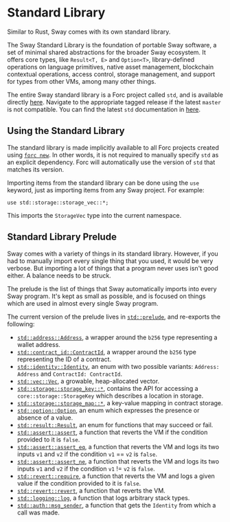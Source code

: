 # Standard Library

<!-- This section should explain what the std-lib is -->
<!-- std_lib:example:start -->
Similar to Rust, Sway comes with its own standard library.

The Sway Standard Library is the foundation of portable Sway software, a set of minimal shared abstractions for the broader Sway ecosystem. It offers core types, like `Result<T, E>` and `Option<T>`, library-defined operations on language primitives, native asset management, blockchain contextual operations, access control, storage management, and support for types from other VMs, among many other things.
<!-- std_lib:example:end -->

The entire Sway standard library is a Forc project called `std`, and is available directly [here](https://github.com/FuelLabs/sway/tree/master/sway-lib-std). Navigate to the appropriate tagged release if the latest `master` is not compatible. You can find the latest `std` documentation in [here](https://fuellabs.github.io/sway/master/std/).

## Using the Standard Library

The standard library is made implicitly available to all Forc projects created using [`forc new`](../forc/commands/forc_new.md). In other words, it is not required to manually specify `std` as an explicit dependency. Forc will automatically use the version of `std` that matches its version.

Importing items from the standard library can be done using the `use` keyword, just as importing items from any Sway project. For example:

```sway
use std::storage::storage_vec::*;
```

This imports the `StorageVec` type into the current namespace.

## Standard Library Prelude

<!-- This section should explain what the std-lib prelude is -->
<!-- prelude:example:start -->
Sway comes with a variety of things in its standard library. However, if you had to manually import every single thing that you used, it would be very verbose. But importing a lot of things that a program never uses isn't good either. A balance needs to be struck.

The prelude is the list of things that Sway automatically imports into every Sway program. It's kept as small as possible, and is focused on things which are used in almost every single Sway program.

The current version of the prelude lives in [`std::prelude`](https://github.com/FuelLabs/sway/blob/master/sway-lib-std/src/prelude.sw), and re-exports the following:

- [`std::address::Address`](https://github.com/FuelLabs/sway/blob/master/sway-lib-std/src/address.sw), a wrapper around the `b256` type representing a wallet address.
- [`std::contract_id::ContractId`](https://github.com/FuelLabs/sway/blob/master/sway-lib-std/src/contract_id.sw), a wrapper around the `b256` type representing the ID of a contract.
- [`std::identity::Identity`](https://github.com/FuelLabs/sway/blob/master/sway-lib-std/src/identity.sw), an enum with two possible variants: `Address: Address` and `ContractId: ContractId`.
- [`std::vec::Vec`](https://github.com/FuelLabs/sway/blob/master/sway-lib-std/src/vec.sw), a growable, heap-allocated vector.
- [`std::storage::storage_key::*`](https://github.com/FuelLabs/sway/blob/master/sway-lib-std/src/storage/storage_key.sw), contains the API for accessing a `core::storage::StorageKey` which describes a location in storage.
- [`std::storage::storage_map::*`](https://github.com/FuelLabs/sway/blob/master/sway-lib-std/src/storage/storage_map.sw), a key-value mapping in contract storage.
- [`std::option::Option`](https://github.com/FuelLabs/sway/blob/master/sway-lib-std/src/option.sw), an enum which expresses the presence or absence of a value.
- [`std::result::Result`](https://github.com/FuelLabs/sway/blob/master/sway-lib-std/src/result.sw), an enum for functions that may succeed or fail.
- [`std::assert::assert`](https://github.com/FuelLabs/sway/blob/master/sway-lib-std/src/assert.sw), a function that reverts the VM if the condition provided to it is `false`.
- [`std::assert::assert_eq`](https://github.com/FuelLabs/sway/blob/master/sway-lib-std/src/assert.sw), a function that reverts the VM and logs its two inputs `v1` and `v2` if the condition `v1` == `v2` is `false`.
- [`std::assert::assert_ne`](https://github.com/FuelLabs/sway/blob/master/sway-lib-std/src/assert.sw), a function that reverts the VM and logs its two inputs `v1` and `v2` if the condition `v1` != `v2` is `false`.
- [`std::revert::require`](https://github.com/FuelLabs/sway/blob/master/sway-lib-std/src/revert.sw), a function that reverts the VM and logs a given value if the condition provided to it is `false`.
- [`std::revert::revert`](https://github.com/FuelLabs/sway/blob/master/sway-lib-std/src/revert.sw), a function that reverts the VM.
- [`std::logging::log`](https://github.com/FuelLabs/sway/blob/master/sway-lib-std/src/logging.sw), a function that logs arbitrary stack types.
- [`std::auth::msg_sender`](https://github.com/FuelLabs/sway/blob/master/sway-lib-std/src/auth.sw), a function that gets the `Identity` from which a call was made.
<!-- prelude:example:end -->

